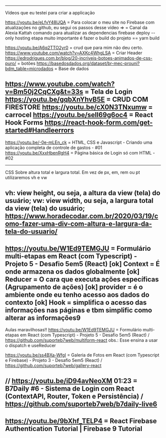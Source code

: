 --------------------------------------------------------------------
Vídeos que eu testei para criar a applicação

https://youtu.be/eLfvY48lJQA = Para colocar o meu site no Firebase com atualizações no github, eu segui os passos desse vídeo =>  = Canal da Alexia Kattah
comando para atualizar as dependencias firebase deploy --only hosting
etapa muito importante é fazer o build do projeto == yarn build


https://youtu.be/A6q2TTO2yr0 = crud que para mim não deu certo. 
https://www.youtube.com/watch?v=AXKc4WhgLSA = Criar Header
https://edrodrigues.com.br/blog/20-incriveis-botoes-animados-de-css-puro/ = botões
https://basedosdados.org/dataset/br-mec-prouni?bdm_table=microdados = Base de dados

https://www.youtube.com/watch?v=Bm50j2CqCXg&t=33s = Tela de Login
https://youtu.be/gqbXnYhvB5E = CRUD COM FIRESTORE
https://youtu.be/cX0N3TNxumw = carrocel
https://youtu.be/selI69g6oc4 = React Hook Forms
https://react-hook-form.com/get-started#Handleerrors
--------------------------------------------------------------------------------------
https://youtu.be/-0e-mLEn_ck = HTML, CSS e Javascript - Criando uma aplicação completa de controle de gastos - #01
https://youtu.be/XxxHbenRgH4 = Página básica de Login só com HTML - #02


----------------------------------------------------------------------
CSS 
Sobre altura total e largura total.
Em vez de px, em, rem ou pt utilizaremos vh e vw

vh: view height, ou seja, a altura da view (tela) do usuário;
vw: view width, ou seja, a largura total da view (tela) do usuário;
https://www.horadecodar.com.br/2020/03/19/como-fazer-uma-div-com-altura-e-largura-da-tela-do-usuario/
----------------------------------------------------------------------
https://youtu.be/W1Ed9TEMGJU = Formulário multi-etapas em React (com Typescript) - Projeto 5 - Desafio 5em5 (React)
[ok] Context = É onde armazena os dados globalmente
[ok] Reducer = O cara que executa ações específicas (Agrupamento de ações)
[ok] provider = é o ambiente onde eu tenho acesso aos dados do contexto
[ok] Hook = simplifica o acesso das informações nas páginas e tbm simplific como alterar as informações9
----------------------------------------------------------------------
Aulas maravilhosas!!
https://youtu.be/W1Ed9TEMGJU = Formulário multi-etapas em React (com Typescript) - Projeto 5 - Desafio 5em5 (React) / https://github.com/suporteb7web/multiform-react
obs.: Esse ensina a usar o dispatch e useReducer 

https://youtu.be/ss4BXa-WfgI = Galeria de Fotos em React (com Typescript e Firebase) - Projeto 3 - Desafio 5em5 (React) / https://github.com/suporteb7web/gallery-react

// https://youtu.be/iD94avNeoXM 01:23 = B7Daily #6 - Sistema de Login com React (ContextAPI, Router, Token e Persistência) / https://github.com/suporteb7web/b7daily-live6
----------------------------------------------------------------------
https://youtu.be/9bXhf_TELP4 = React Firebase Authentication Tutorial | Firebase 9 Tutorial
----------------------------------------------------------------------
